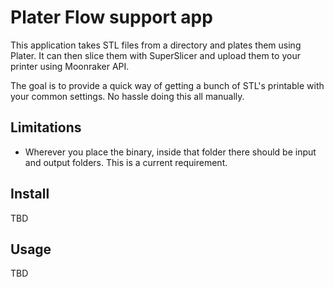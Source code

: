 # Plater Flow support app

This application takes STL files from a directory and plates them using Plater.
It can then slice them with SuperSlicer and upload them to your printer using Moonraker API.

The goal is to provide a quick way of getting a bunch of STL's printable with your common settings.
No hassle doing this all manually.

## Limitations

* Wherever you place the binary, inside that folder there should be input and output folders. This is a current requirement.

## Install

TBD

## Usage

TBD
